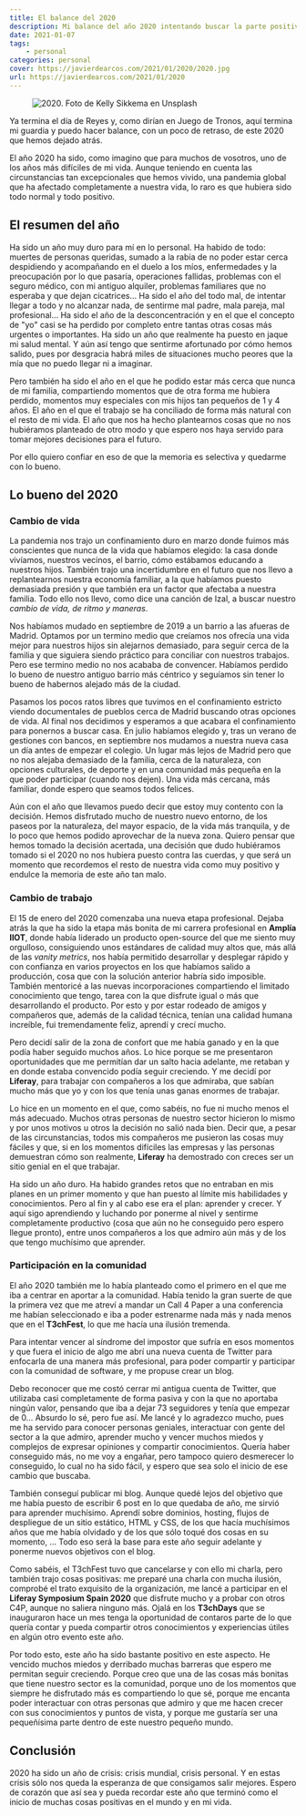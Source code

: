 ```yaml
---
title: El balance del 2020
description: Mi balance del año 2020 intentando buscar la parte positiva.
date: 2021-01-07
tags:
    - personal
categories: personal
cover: https://javierdearcos.com/2021/01/2020/2020.jpg
url: https://javierdearcos.com/2021/01/2020
---
```


<figure>
    <picture>
            <img src="/2021/01/2020/2020.jpg" alt="2020. Foto de Kelly Sikkema en Unsplash" />
    </picture>
</figure>

Ya termina el día de Reyes y, como dirían en Juego de Tronos, aquí termina mi guardia y puedo hacer balance, con un poco de retraso, de este 2020 que hemos dejado atrás. 

El año 2020 ha sido, como imagino que para muchos de vosotros, uno de los años más difíciles de mi vida. Aunque teniendo en cuenta las circunstancias tan excepcionales que hemos vivido, una pandemia global que ha afectado completamente a nuestra vida, lo raro es que hubiera sido todo normal y todo positivo.

<!-- more -->

## El resumen del año

Ha sido un año muy duro para mí en lo personal. Ha habido de todo: muertes de personas queridas, sumado a la rabia de no poder estar cerca despidiendo y acompañando en el duelo a los míos, enfermedades y la preocupación por lo que pasaría, operaciones fallidas, problemas con el seguro médico, con mi antiguo alquiler, problemas familiares que no esperaba y que dejan cicatrices... Ha sido el año del todo mal, de intentar llegar a todo y no alcanzar nada, de sentirme mal padre, mala pareja, mal profesional... Ha sido el año de la desconcentración y en el que el concepto de "yo" casi se ha perdido por completo entre tantas otras cosas más urgentes o importantes. Ha sido un año que realmente ha puesto en jaque mi salud mental. Y aún así tengo que sentirme afortunado por cómo hemos salido, pues por desgracia habrá miles de situaciones mucho peores que la mía que no puedo llegar ni a imaginar.

Pero también ha sido el año en el que he podido estar más cerca que nunca de mi familia, compartiendo momentos que de otra forma me hubiera perdido, momentos muy especiales con mis hijos tan pequeños de 1 y 4 años. El año en el que el trabajo se ha conciliado de forma más natural con el resto de mi vida. El año que nos ha hecho plantearnos cosas que no nos hubiéramos planteado de otro modo y que espero nos haya servido para tomar mejores decisiones para el futuro.

Por ello quiero confiar en eso de que la memoria es selectiva y quedarme con lo bueno.

## Lo bueno del 2020

### Cambio de vida

La pandemia nos trajo un confinamiento duro en marzo donde fuimos más conscientes que nunca de la vida que habíamos elegido: la casa donde vivíamos, nuestros vecinos, el barrio, cómo estábamos educando a nuestros hijos. También trajo una incertidumbre en el futuro que nos llevo a replantearnos nuestra economía familiar, a la que habíamos puesto demasiada presión y que también era un factor que afectaba a nuestra familia. Todo ello nos llevo, como dice una canción de Izal, a buscar nuestro *cambio de vida, de ritmo y maneras*.

Nos habíamos mudado en septiembre de 2019 a un barrio a las afueras de Madrid. Optamos por un termino medio que creíamos nos ofrecía una vida mejor para nuestros hijos sin alejarnos demasiado, para seguir cerca de la familia y que siguiera siendo práctico para conciliar con nuestros trabajos. Pero ese termino medio no nos acababa de convencer. Habíamos perdido lo bueno de nuestro antiguo barrio más céntrico y seguíamos sin tener lo bueno de habernos alejado más de la ciudad.

Pasamos los pocos ratos libres que tuvimos en el confinamiento estricto viendo documentales de pueblos cerca de Madrid buscando otras opciones de vida. Al final nos decidimos y esperamos a que acabara el confinamiento para ponernos a buscar casa. En julio habíamos elegido y, tras un verano de gestiones con bancos, en septiembre nos mudamos a nuestra nueva casa un día antes de empezar el colegio. Un lugar más lejos de Madrid pero que no nos alejaba demasiado de la familia, cerca de la naturaleza, con opciones culturales, de deporte y en una comunidad más pequeña en la que poder participar (cuando nos dejen). Una vida más cercana, más familiar, donde espero que seamos todos felices.

Aún con el año que llevamos puedo decir que estoy muy contento con la decisión. Hemos disfrutado mucho de nuestro nuevo entorno, de los paseos por la naturaleza, del mayor espacio, de la vida más tranquila, y de lo poco que hemos podido aprovechar de la nueva zona. Quiero pensar que hemos tomado la decisión acertada, una decisión que dudo hubiéramos tomado si el 2020 no nos hubiera puesto contra las cuerdas, y que será un momento que recordemos el resto de nuestra vida como muy positivo y endulce la memoria de este año tan malo.

### Cambio de trabajo

El 15 de enero del 2020 comenzaba una nueva etapa profesional. Dejaba atrás la que ha sido la etapa más bonita de mi carrera profesional en **Amplía IIOT**, donde había liderado un producto open-source del que me siento muy orgulloso, consiguiendo unos estándares de calidad muy altos que, más allá de las *vanity metrics*, nos había permitido desarrollar y desplegar rápido y con confianza en varios proyectos en los que habíamos salido a producción, cosa que con la solución anterior habría sido imposible. También mentoricé a las nuevas incorporaciones compartiendo el limitado conocimiento que tengo, tarea con la que disfrute igual o más que desarrollando el producto. Por esto y por estar rodeado de amigos y compañeros que, además de la calidad técnica, tenían una calidad humana increíble, fui tremendamente feliz, aprendí y crecí mucho.

Pero decidí salir de la zona de confort que me había ganado y en la que podía haber seguido muchos años. Lo hice porque se me presentaron oportunidades que me permitían dar un salto hacia adelante, me retaban y en donde estaba convencido podía seguir creciendo. Y me decidí por **Liferay**, para trabajar con compañeros a los que admiraba, que sabían mucho más que yo y con los que tenía unas ganas enormes de trabajar. 

Lo hice en un momento en el que, como sabéis, no fue ni mucho menos el más adecuado. Muchos otras personas de nuestro sector hicieron lo mismo y por unos motivos u otros la decisión no salió nada bien. Decir que, a pesar de las circunstancias, todos mis compañeros me pusieron las cosas muy fáciles y que, si en los momentos difíciles las empresas y las personas demuestran cómo son realmente, **Liferay** ha demostrado con creces ser un sitio genial en el que trabajar. 

Ha sido un año duro. Ha habido grandes retos que no entraban en mis planes en un primer momento y que han puesto al límite mis habilidades y conocimientos. Pero al fin y al cabo ese era el plan: aprender y crecer. Y aquí sigo aprendiendo y luchando por ponerme al nivel y sentirme completamente productivo (cosa que aún no he conseguido pero espero llegue pronto), entre unos compañeros a los que admiro aún más y de los que tengo muchísimo que aprender.

### Participación en la comunidad

El año 2020 también me lo había planteado como el primero en el que me iba a centrar en aportar a la comunidad. Había tenido la gran suerte de que la primera vez que me atreví a mandar un Call 4 Paper a una conferencia me habían seleccionado e iba a poder estrenarme nada más y nada menos que en el **T3chFest**, lo que me hacía una ilusión tremenda.

Para intentar vencer al síndrome del impostor que sufría en esos momentos y que fuera el inicio de algo me abrí una nueva cuenta de Twitter para enfocarla de una manera más profesional, para poder compartir y participar con la comunidad de software, y me propuse crear un blog.

Debo reconocer que me costó cerrar mi antigua cuenta de Twitter, que utilizaba casi completamente de forma pasiva y con la que no aportaba ningún valor, pensando que iba a dejar 73 seguidores y tenía que empezar de 0...  Absurdo lo sé, pero fue así. Me lancé y lo agradezco mucho, pues me ha servido para conocer personas geniales, interactuar con gente del sector a la que admiro, aprender mucho y vencer muchos miedos y complejos de expresar opiniones y compartir conocimientos. Quería haber conseguido más, no me voy a engañar, pero tampoco quiero desmerecer lo conseguido, lo cual no ha sido fácil, y espero que sea solo el inicio de ese cambio que buscaba.

También conseguí publicar mi blog. Aunque quedé lejos del objetivo que me había puesto de escribir 6 post en lo que quedaba de año, me sirvió para aprender muchísimo. Aprendí sobre dominios, hosting, flujos de despliegue de un sitio estático, HTML y CSS, de los que hacía muchísimos años que me había olvidado y de los que sólo toqué dos cosas en su momento, ... Todo eso será la base para este año seguir adelante y ponerme nuevos objetivos con el blog.

Como sabéis, el T3chFest tuvo que cancelarse y con ello mi charla, pero también trajo cosas positivas: me preparé una charla con mucha ilusión, comprobé el trato exquisito de la organización, me lancé a participar en el **Liferay Symposium Spain 2020** que disfrute mucho y a probar con otros C4P, aunque no saliera ninguno más. Ojalá en los **T3chDays** que se inauguraron hace un mes tenga la oportunidad de contaros parte de lo que quería contar y pueda compartir otros conocimientos y experiencias útiles en algún otro evento este año.

Por todo esto, este año ha sido bastante positivo en este aspecto. He vencido muchos miedos y derribado muchas barreras que espero me permitan seguir creciendo. Porque creo que una de las cosas más bonitas que tiene nuestro sector es la comunidad, porque uno de los momentos que siempre he disfrutado más es compartiendo lo que sé, porque me encanta poder interactuar con otras personas que admiro y que me hacen crecer con sus conocimientos y puntos de vista, y porque me gustaría ser una pequeñísima parte dentro de este nuestro pequeño mundo.

## Conclusión

2020 ha sido un año de crisis: crisis mundial, crisis personal. Y en estas crisis sólo nos queda la esperanza de que consigamos salir mejores. Espero de corazón que así sea y pueda recordar este año que terminó como el inicio de muchas cosas positivas en el mundo y en mi vida.
